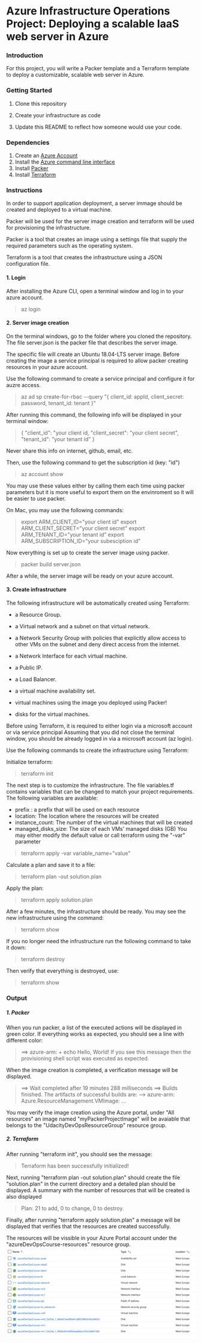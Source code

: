 # Azure Infrastructure Operations Project: Deploying a scalable IaaS web server in Azure

### Introduction
For this project, you will write a Packer template and a Terraform template to deploy a customizable, scalable web server in Azure.

### Getting Started
1. Clone this repository

2. Create your infrastructure as code

3. Update this README to reflect how someone would use your code.

### Dependencies
1. Create an [Azure Account](https://portal.azure.com) 
2. Install the [Azure command line interface](https://docs.microsoft.com/en-us/cli/azure/install-azure-cli?view=azure-cli-latest)
3. Install [Packer](https://www.packer.io/downloads)
4. Install [Terraform](https://www.terraform.io/downloads.html)

### Instructions
In order to support application deployment, a server immage should be created and deployed to a virtual machine.

Packer will be used for the server image creation and terraform will be used for provisioning the infrastructure.

Packer is a tool that creates an image using a settings file that supply the required parameters such as the operating system.

Terraform is a  tool that creates the infrastructure using a JSON configuration file.

#### 1. Login
After installing the Azure CLI, open a terminal window and log in to your azure account.
> az login

#### 2. Server image creation
On the terminal windows, go to the folder where you cloned the repository. The file server.json is the packer file that describes the server image. 

The specific file will create an Ubuntu 18.04-LTS server image.
Before creating the image a service principal is required to allow packer creating resources in your azure account.

Use the following command to create a service principal and configure it for auzre access.
> az ad sp create-for-rbac --query "{ client_id: appId, client_secret: password, tenant_id: tenant }"

After running this command, the following info will be displayed in your terminal window:
> {
>  "client_id": "your client id,
>  "client_secret": "your client secret",
>  "tenant_id": "your tenant id"
>}

Never share this info on internet, github, email, etc.

Then, use the following command to get the subscription id (key: "id")
> az account show 

You may use these values either by calling them each time using packer parameters but it is more useful to export them on the envinroment so it will be easier to use packer.

On Mac, you may use the following commands:

> export ARM_CLIENT_ID="your client id"
> export ARM_CLIENT_SECRET="your client secret"
> export ARM_TENANT_ID="your tenant id"
> export ARM_SUBSCRIPTION_ID="your subesciption id"

Now everything is set up to create the server image using packer.
> packer build server.json

After a while, the server image will be ready on your azure account.

#### 3. Create infrastructure


The following infrastructure will be automatically created using Terraform:

*  a Resource Group.

* a Virtual network and a subnet on that virtual network.

* a Network Security Group with policies that explicitly allow access to other VMs on the subnet and deny direct access from the internet.

* a Network Interface for each virtual machine.

* a Public IP.

* a Load Balancer. 

* a virtual machine availability set.

* virtual machines using the image you deployed using Packer!

* disks for the virtual machines.

Before using Terraform, it is required to either login via a microsoft account or via service principal 
Assuming that you did not close the terminal window, you should be already logged in via a microsoft account (az login).

Use the following commands to create the infrastructure using Terraform:

Initialize terraform:
> terraform init

The next step is to customize the infrastructure. The file variables.tf contains variables that can be changed to match your project requirements.
The following variables are available:
* prefix : a prefix that will be used on each resource 
* location: The location where the resources will be created
* instance_count: The number of the virtual machines that will be created
* managed_disks_size: The size of each VMs' managed disks (GB)
You may either modify the default value or call terraform using the "-var" parameter
> terraform apply -var variable_name="value"

 


Calculate a plan and save it to a file:
> terraform plan -out solution.plan  

Apply the plan:
> terraform apply solution.plan

After a few minutes, the infrastructure should be ready. You may see the new infrastructure using the command:
> terraform show

If you no longer need the infrustructure run the following command to take it down:
> terraform destroy

Then verify that everything is destroyed, use:
> terraform show


### Output
##### 1. Packer
When you run packer, a list of the executed actions will be displayed in green color.
If everything works as expected, you should see a line with different color:
> ==> azure-arm: + echo Hello, World!
If you see this message then the provisioning shell script was executed as expected. 

When the image creation is completed, a verification message will be displayed.
>==> Wait completed after 19 minutes 288 milliseconds
>==> Builds finished. The artifacts of successful builds are:
>--> azure-arm: Azure.ResourceManagement.VMImage:
>...

You may verify the image creation using the Azure portal, under "All resources" an image named "myPackerProjectImage" will be avaiable that belongs to the "UdacityDevOpsResourceGroup" resource group.


##### 2. Terraform
After running "terraform init", you should see the message:
> Terraform has been successfully initialized!

Next, running "terraform plan -out solution.plan" should create the file "solution.plan" in the current directory and a detailed plan should be displayed.
A summary with the number of resources that will be created is also displayed
> Plan: 21 to add, 0 to change, 0 to destroy.
 
Finally, after running "terraform apply solution.plan" a message will be displayed that verifies that the resources are created successfully.

The resources will be vissible in your Azure Portal account under the "azureDevOpsCourse-resources" resource group.
![Created resources](https://github.com/StavrosD/Udacity-AzureDevOps-C1_AzureInfrastructureOperations/raw/main/resources.png)

